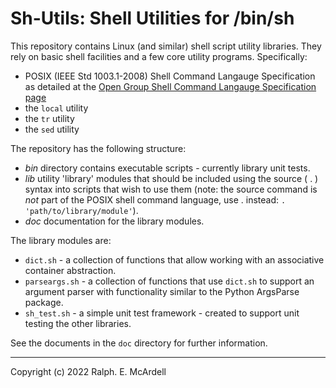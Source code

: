 # Sh-Utils: Shell Utilities for /bin/sh

This repository contains Linux (and similar) shell script utility libraries. They rely on basic shell facilities and a few core utility programs. Specifically:

- POSIX (IEEE Std 1003.1-2008) Shell Command Langauge Specification as detailed at the [Open Group Shell Command Langauge Specification page](https://pubs.opengroup.org/onlinepubs/9699919799/utilities/V3_chap02.html)
- the `local` utility
- the `tr` utility
- the `sed` utility

The repository has the following structure:

- *bin* directory contains executable scripts - currently library unit tests.
- *lib* utility 'library'  modules that should be included using the source ( . ) syntax into scripts that wish to use them (note: the source command is *not* part of the POSIX shell command language, use . instead: `. 'path/to/library/module'`).
- *doc* documentation for the library modules.

The library modules are:

- `dict.sh` - a collection of functions that allow working with an associative container abstraction.
- `parseargs.sh` - a collection of functions that use `dict.sh` to support an argument parser with functionality similar to the Python ArgsParse package.
- `sh_test.sh` - a simple unit test framework - created to support unit testing the other libraries.

See the documents in the `doc` directory for further information.

---
Copyright (c) 2022 Ralph. E. McArdell
